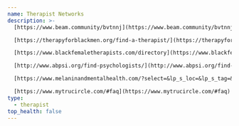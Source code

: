 ```yaml
---
name: Therapist Networks
description: >-
  [https://www.beam.community/bvtnnj](https://www.beam.community/bvtnnj)  

  [https://therapyforblackmen.org/find-a-therapist/](https://therapyforblackmen.org/find-a-therapist/)  

  [https://www.blackfemaletherapists.com/directory](https://www.blackfemaletherapists.com/directory)  

  [http://www.abpsi.org/find-psychologists/](http://www.abpsi.org/find-psychologists/)  

  [https://www.melaninandmentalhealth.com/?select=&lp_s_loc=&lp_s_tag=&lp_s_cat=&s=home&post_type=listing](https://www.melaninandmentalhealth.com/?select=&lp_s_loc=&lp_s_tag=&lp_s_cat=&s=home&post_type=listing)  

  [https://www.mytrucircle.com/#faq](https://www.mytrucircle.com/#faq)  
type:
  - therapist
top_health: false
---
```

